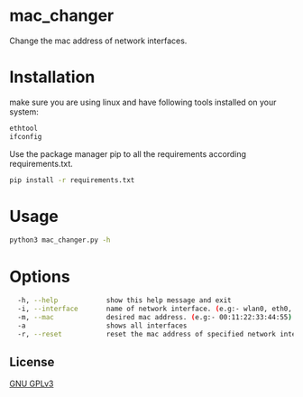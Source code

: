# mac_changer
Change the mac address of network interfaces.

# Installation
make sure you are using linux and have following tools installed on your system:
```bash
ethtool
ifconfig
```

Use the package manager pip to all the requirements according requirements.txt.
```bash
pip install -r requirements.txt
```

# Usage
```bash
python3 mac_changer.py -h
```

# Options
```bash
  -h, --help            show this help message and exit
  -i, --interface       name of network interface. (e.g:- wlan0, eth0, etc..)
  -m, --mac             desired mac address. (e.g:- 00:11:22:33:44:55)
  -a                    shows all interfaces
  -r, --reset           reset the mac address of specified network interfac
```

## License
[GNU GPLv3](https://choosealicense.com/licenses/gpl-3.0/)
